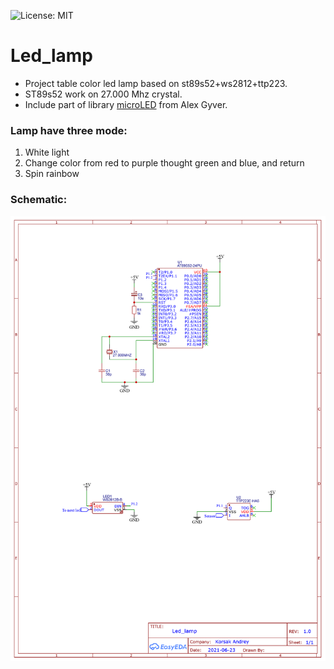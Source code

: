 ![License: MIT](https://img.shields.io/badge/License-MIT-green.svg)
# Led_lamp

- Project table color led lamp based on st89s52+ws2812+ttp223.
- ST89s52 work on 27.000 Mhz crystal.
- Include part of library [microLED](https://github.com/GyverLibs/microLED) from Alex Gyver.
### Lamp have three mode:
1. White light
2. Change color from red to purple thought green and blue, and return
3. Spin rainbow
### Schematic:
![Mesage log ](/Schematic_Led_lamp.png)
